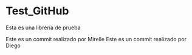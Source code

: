 # Test_GitHub
Esta es una librería de prueba


Este es un commit realizado por Mirelle
Este es un commit realizado por Diego
